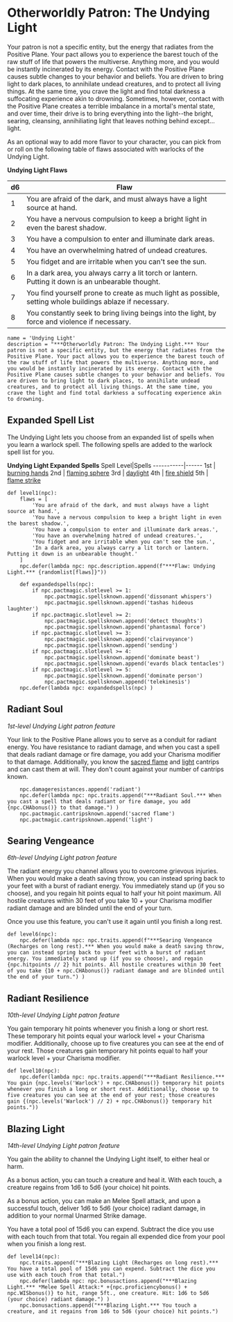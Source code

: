 # Otherworldly Patron: The Undying Light
Your patron is not a specific entity, but the energy that radiates from the Positive Plane. Your pact allows you to experience the barest touch of the raw stuff of life that powers the multiverse. Anything more, and you would be instantly incinerated by its energy. Contact with the Positive Plane causes subtle changes to your behavior and beliefs. You are driven to bring light to dark places, to annihilate undead creatures, and to protect all living things. At the same time, you crave the light and find total darkness a suffocating experience akin to drowning. Sometimes, however, contact with the Positive Plane creates a terrible imbalance in a mortal's mental state, and over time, their drive is to bring everything into the light--the bright, searing, cleansing, annihiliating light that leaves nothing behind except... light.

As an optional way to add more flavor to your character, you can pick from or roll on the following table of flaws associated with warlocks of the Undying Light.

**Undying Light Flaws**

d6| Flaw
--| ----
1 | You are afraid of the dark, and must always have a light source at hand.
2 | You have a nervous compulsion to keep a bright light in even the barest shadow.
3 | You have a compulsion to enter and illuminate dark areas.
4 | You have an overwhelming hatred of undead creatures.
5 | You fidget and are irritable when you can't see the sun.
6 | In a dark area, you always carry a lit torch or lantern. Putting it down is an unbearable thought.
7 | You find yourself prone to create as much light as possible, setting whole buildings ablaze if necessary.
8 | You constantly seek to bring living beings into the light, by force and violence if necessary.

```
name = 'Undying Light'
description = "***Otherworldly Patron: The Undying Light.*** Your patron is not a specific entity, but the energy that radiates from the Positive Plane. Your pact allows you to experience the barest touch of the raw stuff of life that powers the multiverse. Anything more, and you would be instantly incinerated by its energy. Contact with the Positive Plane causes subtle changes to your behavior and beliefs. You are driven to bring light to dark places, to annihilate undead creatures, and to protect all living things. At the same time, you crave the light and find total darkness a suffocating experience akin to drowning.
```

## Expanded Spell List
The Undying Light lets you choose from an expanded list of spells when you learn a warlock spell. The following spells are added to the warlock spell list for you.

**Undying Light Expanded Spells** 
Spell Level|Spells
-----------|------
1st | [burning hands](../../Magic/Spells/burning-hands.md)
2nd | [flaming sphere](../../Magic/Spells/flaming-sphere.md)
3rd | [daylight](../../Magic/Spells/daylight.md)
4th | [fire shield](../../Magic/Spells/fire-shield.md)
5th | [flame strike](../../Magic/Spells/flame-strike.md)

```
def level1(npc):
    flaws = [
        'You are afraid of the dark, and must always have a light source at hand.',
        'You have a nervous compulsion to keep a bright light in even the barest shadow.',
        'You have a compulsion to enter and illuminate dark areas.',
        'You have an overwhelming hatred of undead creatures.',
        'You fidget and are irritable when you can't see the sun.',
        'In a dark area, you always carry a lit torch or lantern. Putting it down is an unbearable thought.'
    ]
    npc.defer(lambda npc: npc.description.append(f"***Flaw: Undying Light.*** {randomlist[flaws]}"))

    def expandedspells(npc):
        if npc.pactmagic.slotlevel >= 1:
            npc.pactmagic.spellsknown.append('dissonant whispers')
            npc.pactmagic.spellsknown.append('tashas hideous laughter')
        if npc.pactmagic.slotlevel >= 2:
            npc.pactmagic.spellsknown.append('detect thoughts')
            npc.pactmagic.spellsknown.append('phantasmal force')
        if npc.pactmagic.slotlevel >= 3:
            npc.pactmagic.spellsknown.append('clairvoyance')
            npc.pactmagic.spellsknown.append('sending')
        if npc.pactmagic.slotlevel >= 4:
            npc.pactmagic.spellsknown.append('dominate beast')
            npc.pactmagic.spellsknown.append('evards black tentacles')
        if npc.pactmagic.slotlevel >= 5:
            npc.pactmagic.spellsknown.append('dominate person')
            npc.pactmagic.spellsknown.append('telekinesis')
    npc.defer(lambda npc: expandedspells(npc) )
```

## Radiant Soul
*1st-level Undying Light patron feature*

Your link to the Positive Plane allows you to serve as a conduit for radiant energy. You have resistance to radiant damage, and when you cast a spell that deals radiant damage or fire damage, you add your Charisma modifier to that damage. Additionally, you know the [sacred flame](../../Magic/Spells/sacred-flame.md) and [light](../../Magic/Spells/light.md) cantrips and can cast them at will. They don't count against your number of cantrips known.

```
    npc.damageresistances.append('radiant')
    npc.defer(lambda npc: npc.traits.append("***Radiant Soul.*** When you cast a spell that deals radiant or fire damage, you add {npc.CHAbonus()} to that damage.") )
    npc.pactmagic.cantripsknown.append('sacred flame')
    npc.pactmagic.cantripsknown.append('light')
```

## Searing Vengeance
*6th-level Undying Light patron feature*

The radiant energy you channel allows you to overcome grievous injuries. When you would make a death saving throw, you can instead spring back to your feet with a burst of radiant energy. You immediately stand up (if you so choose), and you regain hit points equal to half your hit point maximum. All hostile creatures within 30 feet of you take 10 + your Charisma modifier radiant damage and are blinded until the end of your turn.

Once you use this feature, you can't use it again until you finish a long rest.

```
def level6(npc):
    npc.defer(lambda npc: npc.traits.append(f"***Searing Vengeance (Recharges on long rest).*** When you would make a death saving throw, you can instead spring back to your feet with a burst of radiant energy. You immediately stand up (if you so choose), and regain {npc.hitpoints // 2} hit points. All hostile creatures within 30 feet of you take {10 + npc.CHAbonus()} radiant damage and are blinded until the end of your turn.") )
```

## Radiant Resilience
*10th-level Undying Light patron feature*

You gain temporary hit points whenever you finish a long or short rest. These temporary hit points equal your warlock level + your Charisma modifier. Additionally, choose up to five creatures you can see at the end of your rest. Those creatures gain temporary hit points equal to half your warlock level + your Charisma modifier.

```
def level10(npc):
    npc.defer(lambda npc: npc.traits.append("***Radiant Resilience.*** You gain {npc.levels('Warlock') + npc.CHAbonus()} temporary hit points whenever you finish a long or short rest. Additionally, choose up to five creatures you can see at the end of your rest; those creatures gain {(npc.levels('Warlock') // 2) + npc.CHAbonus()} temporary hit points."))
```

## Blazing Light
*14th-level Undying Light patron feature*

You gain the ability to channel the Undying Light itself, to either heal or harm. 

As a bonus action, you can touch a creature and heal it. With each touch, a creature regains from 1d6 to 5d6 (your choice) hit points.

As a bonus action, you can make an Melee Spell attack, and upon a successful touch, deliver 1d6 to 5d6 (your choice) radiant damage, in addition to your normal Unarmed Strike damage.

You have a total pool of 15d6 you can expend. Subtract the dice you use with each touch from that total. You regain all expended dice from your pool when you finish a long rest.

```
def level14(npc):
    npc.traits.append("***Blazing Light (Recharges on long rest).*** You have a total pool of 15d6 you can expend. Subtract the dice you use with each touch from that total.")
    npc.defer(lambda npc: npc.bonusactions.append("***Blazing Light.*** *Melee Spell Attack:* +{npc.proficiencybonus() + npc.WISbonus()} to hit, range 5ft., one creature. Hit: 1d6 to 5d6 (your choice) radiant damage.") )
    npc.bonusactions.append("***Blazing Light.*** You touch a creature, and it regains from 1d6 to 5d6 (your choice) hit points.")
```
